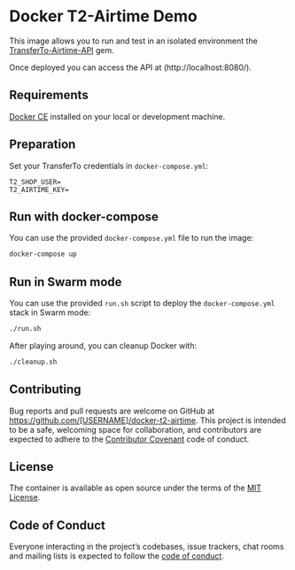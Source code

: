 # Docker T2-Airtime Demo

This image allows you to run and test in an isolated environment the [TransferTo-Airtime-API]() gem. 

Once deployed you can access the API at (http://localhost:8080/).

## Requirements

[Docker CE](https://www.docker.com/) installed on your local or development machine.

## Preparation

Set your TransferTo credentials in `docker-compose.yml`:

    T2_SHOP_USER=
    T2_AIRTIME_KEY=

## Run with docker-compose

You can use the provided `docker-compose.yml` file to run the image:

```bash
docker-compose up
```

## Run in Swarm mode

You can use the provided `run.sh` script to deploy the `docker-compose.yml` stack in Swarm mode:

```bash
./run.sh
```

After playing around, you can cleanup Docker with:

```bash
./cleanup.sh
```

## Contributing

Bug reports and pull requests are welcome on GitHub at https://github.com/[USERNAME]/docker-t2-airtime. This project is intended to be a safe, welcoming space for collaboration, and contributors are expected to adhere to the [Contributor Covenant](http://contributor-covenant.org) code of conduct.

## License

The container is available as open source under the terms of the [MIT License](http://opensource.org/licenses/MIT).

## Code of Conduct

Everyone interacting in the project’s codebases, issue trackers, chat rooms and mailing lists is expected to follow the [code of conduct](https://github.com/[USERNAME]/t2_airtime/blob/master/CODE_OF_CONDUCT.md).

